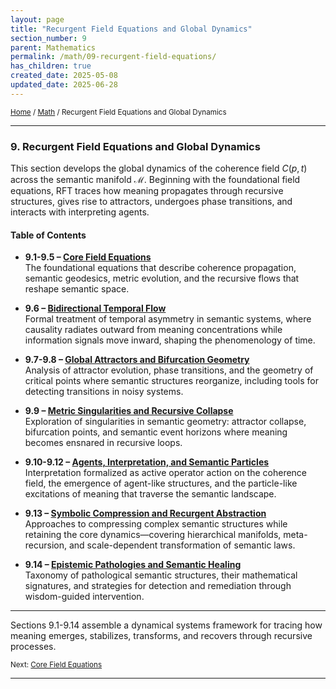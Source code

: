 ```yaml
---
layout: page
title: "Recurgent Field Equations and Global Dynamics"
section_number: 9
parent: Mathematics
permalink: /math/09-recurgent-field-equations/
has_children: true
created_date: 2025-05-08
updated_date: 2025-06-28
---
```


<small>[Home](/) / [Math](/math/) / Recurgent Field Equations and Global Dynamics</small>

---

### **9. Recurgent Field Equations and Global Dynamics**

This section develops the global dynamics of the coherence field $C(p, t)$ across the semantic manifold $\mathcal{M}$. Beginning with the foundational field equations, RFT traces how meaning propagates through recursive structures, gives rise to attractors, undergoes phase transitions, and interacts with interpreting agents.

#### Table of Contents

- **9.1-9.5 – [Core Field Equations](/math/09-recurgent-field-equations/core-field-equations/)**  
  The foundational equations that describe coherence propagation, semantic geodesics, metric evolution, and the recursive flows that reshape semantic space.

- **9.6 – [Bidirectional Temporal Flow](/math/09-recurgent-field-equations/temporal-dynamics/)**  
  Formal treatment of temporal asymmetry in semantic systems, where causality radiates outward from meaning concentrations while information signals move inward, shaping the phenomenology of time.

- **9.7-9.8 – [Global Attractors and Bifurcation Geometry](/math/09-recurgent-field-equations/attractors-and-transitions/)**  
  Analysis of attractor evolution, phase transitions, and the geometry of critical points where semantic structures reorganize, including tools for detecting transitions in noisy systems.

- **9.9 – [Metric Singularities and Recursive Collapse](/math/09-recurgent-field-equations/singularities/)**  
  Exploration of singularities in semantic geometry: attractor collapse, bifurcation points, and semantic event horizons where meaning becomes ensnared in recursive loops.

- **9.10-9.12 – [Agents, Interpretation, and Semantic Particles](/math/09-recurgent-field-equations/agents-and-interpretation/)**  
  Interpretation formalized as active operator action on the coherence field, the emergence of agent-like structures, and the particle-like excitations of meaning that traverse the semantic landscape.

- **9.13 – [Symbolic Compression and Recurgent Abstraction](/math/09-recurgent-field-equations/compression-and-abstraction/)**  
  Approaches to compressing complex semantic structures while retaining the core dynamics—covering hierarchical manifolds, meta-recursion, and scale-dependent transformation of semantic laws.

- **9.14 – [Epistemic Pathologies and Semantic Healing](/math/09-recurgent-field-equations/pathologies-and-healing/)**  
  Taxonomy of pathological semantic structures, their mathematical signatures, and strategies for detection and remediation through wisdom-guided intervention.

---

Sections 9.1-9.14 assemble a dynamical systems framework for tracing how meaning emerges, stabilizes, transforms, and recovers through recursive processes. 

<small>Next: [Core Field Equations](/math/09-recurgent-field-equations/core-field-equations/)</small>

---
